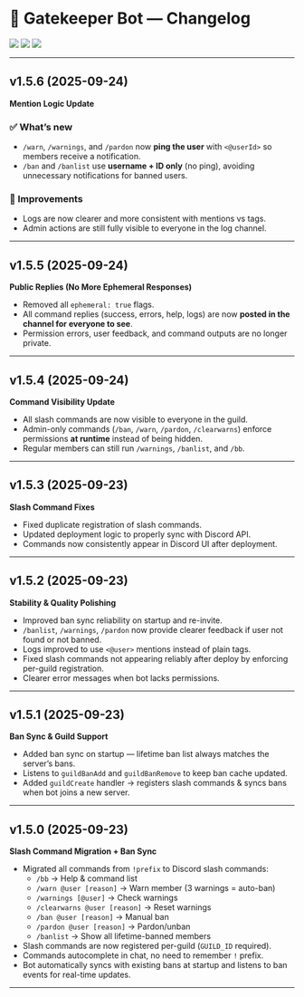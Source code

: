 # 📜 Gatekeeper Bot — Changelog

<p align="left">
  <img src="https://img.shields.io/badge/version-v1.5.6-blue?style=for-the-badge" />
  <img src="https://img.shields.io/badge/status-stable-brightgreen?style=for-the-badge" />
  <img src="https://img.shields.io/badge/license-MIT-lightgrey?style=for-the-badge" />
</p>

---

## v1.5.6 (2025-09-24)  
**Mention Logic Update**

### ✅ What’s new
- `/warn`, `/warnings`, and `/pardon` now **ping the user** with `<@userId>` so members receive a notification.  
- `/ban` and `/banlist` use **username + ID only** (no ping), avoiding unnecessary notifications for banned users.  

### 🔄 Improvements
- Logs are now clearer and more consistent with mentions vs tags.  
- Admin actions are still fully visible to everyone in the log channel.  

---

## v1.5.5 (2025-09-24)  
**Public Replies (No More Ephemeral Responses)**  

- Removed all `ephemeral: true` flags.  
- All command replies (success, errors, help, logs) are now **posted in the channel for everyone to see**.  
- Permission errors, user feedback, and command outputs are no longer private.  

---

## v1.5.4 (2025-09-24)  
**Command Visibility Update**  

- All slash commands are now visible to everyone in the guild.  
- Admin-only commands (`/ban`, `/warn`, `/pardon`, `/clearwarns`) enforce permissions **at runtime** instead of being hidden.  
- Regular members can still run `/warnings`, `/banlist`, and `/bb`.  

---

## v1.5.3 (2025-09-23)  
**Slash Command Fixes**  

- Fixed duplicate registration of slash commands.  
- Updated deployment logic to properly sync with Discord API.  
- Commands now consistently appear in Discord UI after deployment.  

---

## v1.5.2 (2025-09-23)  
**Stability & Quality Polishing**  

- Improved ban sync reliability on startup and re-invite.  
- `/banlist`, `/warnings`, `/pardon` now provide clearer feedback if user not found or not banned.  
- Logs improved to use `<@user>` mentions instead of plain tags.  
- Fixed slash commands not appearing reliably after deploy by enforcing per-guild registration.  
- Clearer error messages when bot lacks permissions.  

---

## v1.5.1 (2025-09-23)  
**Ban Sync & Guild Support**  

- Added ban sync on startup — lifetime ban list always matches the server’s bans.  
- Listens to `guildBanAdd` and `guildBanRemove` to keep ban cache updated.  
- Added `guildCreate` handler → registers slash commands & syncs bans when bot joins a new server.  

---

## v1.5.0 (2025-09-23)  
**Slash Command Migration + Ban Sync**  

- Migrated all commands from `!prefix` to Discord slash commands:  
  - `/bb` → Help & command list  
  - `/warn @user [reason]` → Warn member (3 warnings = auto-ban)  
  - `/warnings [@user]` → Check warnings  
  - `/clearwarns @user [reason]` → Reset warnings  
  - `/ban @user [reason]` → Manual ban  
  - `/pardon @user [reason]` → Pardon/unban  
  - `/banlist` → Show all lifetime-banned members  
- Slash commands are now registered per-guild (`GUILD_ID` required).  
- Commands autocomplete in chat, no need to remember `!` prefix.  
- Bot automatically syncs with existing bans at startup and listens to ban events for real-time updates.  

---
